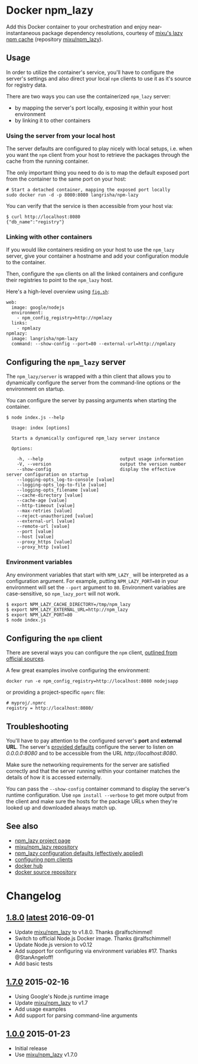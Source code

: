 # Docker npm_lazy

Add this Docker container to your orchestration and enjoy near-instantaneous package dependency resolutions, courtesy of [mixu's lazy npm cache][npm_lazy] (repository [mixu/npm_lazy]).

## Usage

In order to utilize the container's service, you'll have to configure the server's settings and also direct your local `npm` clients to use it as it's source for registry data.

There are two ways you can use the containerized `npm_lazy` server:

- by mapping the server's port locally, exposing it within your host environment
- by linking it to other containers

### Using the server from your local host

The server defaults are configured to play nicely with local setups, i.e. when you want the `npm` client from your host to retrieve the packages through the cache from the running container.

The only important thing you need to do is to map the default exposed port from the container to the same port on your host:

```
# Start a detached container, mapping the exposed port locally
sudo docker run -d -p 8080:8080 langrisha/npm-lazy
```

You can verify that the service is then accessible from your host via:

```
$ curl http://localhost:8080
{"db_name":"registry"}
```

### Linking with other containers

If you would like containers residing on your host to use the `npm_lazy` server, give your container a hostname and add your configuration module to the container.

Then, configure the `npm` clients on all the linked containers and configure their registries to point to the `npm_lazy` host.

Here's a high-level overview using [`fig.sh`](http://fig.sh):

```
web:
  image: google/nodejs
  environment:
    - npm_config_registry=http://npmlazy
  links:
    - npmlazy
npmlazy:
  image: langrisha/npm-lazy
  command: --show-config --port=80 --external-url=http://npmlazy
```

## Configuring the `npm_lazy` server

The `npm_lazy/server` is wrapped with a thin client that allows you to dynamically configure the server from the command-line options or the environment on startup.

You can configure the server by passing arguments when starting the container.

```
$ node index.js --help

  Usage: index [options]

  Starts a dynamically configured npm_lazy server instance

  Options:

    -h, --help                             output usage information
    -V, --version                          output the version number
    --show-config                          display the effective server configuration on startup
    --logging-opts_log-to-console [value]
    --logging-opts_log-to-file [value]
    --logging-opts_filename [value]
    --cache-directory [value]
    --cache-age [value]
    --http-timeout [value]
    --max-retries [value]
    --reject-unauthorized [value]
    --external-url [value]
    --remote-url [value]
    --port [value]
    --host [value]
    --proxy_https [value]
    --proxy_http [value]
```

### Environment variables

Any environment variables that start with `NPM_LAZY_` will be interpreted as a configuration argument. For example, putting `NPM_LAZY_PORT=80` in your environment will set the `--port` argument to `80`. Environment variables are case-sensitive, so `npm_lazy_port` will not work.

```
$ export NPM_LAZY_CACHE_DIRECTORY=/tmp/npm_lazy
$ export NPM_LAZY_EXTERNAL_URL=http://npm_lazy
$ export NPM_LAZY_PORT=80
$ node index.js
```

## Configuring the `npm` client

There are several ways you can configure the `npm` client, [outlined from official sources](https://docs.npmjs.com/misc/config).

A few great examples involve configuring the environment:

```
docker run -e npm_config_registry=http://localhost:8080 nodejsapp
```

or providing a project-specific `npmrc` file:

```
# myproj/.npmrc
registry = http://localhost:8080/
```

## Troubleshooting

You'll have to pay attention to the configured server's **port** and  **external URL**. The server's [provided defaults](https://github.com/mixu/npm_lazy/blob/master/config.js) configure the server to listen on *0.0.0.0:8080* and to be accessible from the URL *http://localhost:8080*.

Make sure the networking requirements for the server are satisfied correctly and that the server running within your container matches the details of how it is accessed externally.

You can pass the `--show-config` container command to display the server's runtime configuration. Use `npm install --verbose` to get more output from the client and make sure the hosts for the package URLs when they're looked up and downloaded always match up.

## See also

- [npm_lazy project page][npm_lazy]
- [mixu/npm_lazy repository][mixu/npm_lazy]
- [npm_lazy configuration defaults (effectively applied)][config]
- [configuring npm clients][npm-config]
- [docker hub]
- [docker source repository]

# Changelog

## [1.8.0] [latest] 2016-09-01

- Update [mixu/npm_lazy] to v1.8.0. Thanks @ralfschimmel!
- Switch to official Node.js Docker image. Thanks @ralfschimmel!
- Update Node.js version to v0.12
- Add support for configuring via environment variables #17. Thanks @StanAngeloff!
- Add basic tests

## [1.7.0] 2015-02-16

- Using Google's Node.js runtime image
- Update [mixu/npm_lazy] to v1.7
- Add usage examples
- Add support for parsing command-line arguments

## [1.0.0] 2015-01-23

- Initial release
- Use [mixu/npm_lazy] v1.7.0

[latest]: https://github.com/langri-sha/npm_lazy/compare/1.7.0...1.8.0
[1.8.0]: https://github.com/langri-sha/npm_lazy/compare/1.7.0...1.8.0
[1.7.0]: https://github.com/langri-sha/npm_lazy/compare/3f1026213161bbe3fd959e82b353e3f2013a2fed...1.7.0
[1.0.0]: https://github.com/langri-sha/npm_lazy/compare/b0d5587a136a8b87cc95578aa53714c58ec5bfb1...3f1026213161bbe3fd959e82b353e3f2013a2fed

[npm_lazy]: http://mixu.net/npm_lazy/
[mixu/npm_lazy]: https://github.com/mixu/npm_lazy
[config]: https://github.com/mixu/npm_lazy/blob/master/config.js
[npm-config]: https://docs.npmjs.com/misc/config
[docker hub]: https://registry.hub.docker.com/u/langrisha/npm-lazy/
[docker source repository]: https://github.com/langri-sha/npm_lazy/
